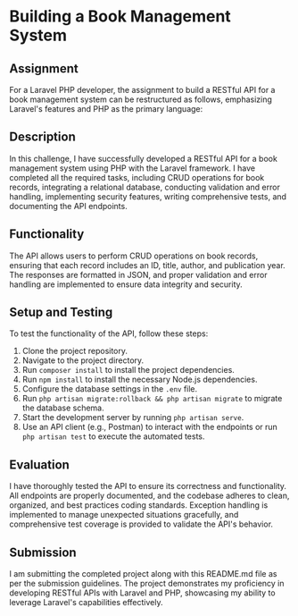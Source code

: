 # Building a Book Management System

## Assignment

For a Laravel PHP developer, the assignment to build a RESTful API for a book management system can be restructured as follows, emphasizing Laravel's features and PHP as the primary language:

## Description

In this challenge, I have successfully developed a RESTful API for a book management system using PHP with the Laravel framework. I have completed all the required tasks, including CRUD operations for book records, integrating a relational database, conducting validation and error handling, implementing security features, writing comprehensive tests, and documenting the API endpoints.

## Functionality

The API allows users to perform CRUD operations on book records, ensuring that each record includes an ID, title, author, and publication year. The responses are formatted in JSON, and proper validation and error handling are implemented to ensure data integrity and security.

## Setup and Testing

To test the functionality of the API, follow these steps:

1. Clone the project repository.
2. Navigate to the project directory.
3. Run `composer install` to install the project dependencies.
4. Run `npm install` to install the necessary Node.js dependencies.
5. Configure the database settings in the `.env` file.
6. Run `php artisan migrate:rollback && php artisan migrate` to migrate the database schema.
7. Start the development server by running `php artisan serve`.
8. Use an API client (e.g., Postman) to interact with the endpoints or run `php artisan test` to execute the automated tests.

## Evaluation

I have thoroughly tested the API to ensure its correctness and functionality. All endpoints are properly documented, and the codebase adheres to clean, organized, and best practices coding standards. Exception handling is implemented to manage unexpected situations gracefully, and comprehensive test coverage is provided to validate the API's behavior.

## Submission

I am submitting the completed project along with this README.md file as per the submission guidelines. The project demonstrates my proficiency in developing RESTful APIs with Laravel and PHP, showcasing my ability to leverage Laravel's capabilities effectively.
